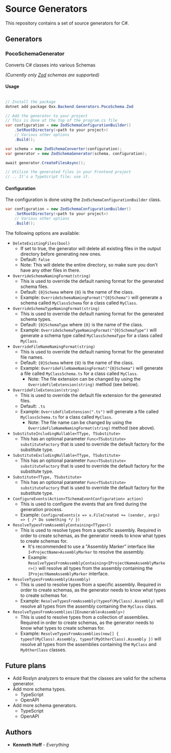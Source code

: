 # Source Generators

This repository contains a set of source generators for C#.

## Generators

### PocoSchemaGenerator

Converts C# classes into various Schemas

_(Currently only [Zod](https://zod.dev/) schemas are supported)_

#### Usage

```csharp

// Install the package
dotnet add package Oxx.Backend.Generators.PocoSchema.Zod

// Add the generator to your project
// This is done at the top of the program.cs file
var configuration = new ZodSchemaConfigurationBuilder()
	.SetRootDirectory(<path to your project>)
	// Various other options
	.Build();

var schema = new ZodSchemaConverter(configuration);
var generator = new ZodSchemaGenerator(schema, configuration);

await generator.CreateFilesAsync();

// Utilize the generated files in your Frontend project
// .. It's a TypeScript file; use it.
```

#### Configuration

The configuration is done using the `ZodSchemaConfigurationBuilder` class.

```csharp
var configuration = new ZodSchemaConfigurationBuilder()
    .SetRootDirectory(<path to your project>)
    // Various other options
    .Build();
```

The following options are available:
* `DeleteExistingFiles(bool)`
  * If set to true, the generator will delete all existing files in the output directory before generating new ones.
  * Default: `false`
  * Note: This will delete the entire directory, so make sure you don't have any other files in there.
* `OverrideSchemaNamingFormat(string)`
  * This is used to override the default naming format for the generated schema files.
  * Default: `{0}Schema` where `{0}` is the name of the class.
  * Example: `OverrideSchemaNamingFormat("{0}Schema")` will generate a schema called `MyClassSchema` for a class called `MyClass`.
* `OverrideSchemaTypeNamingFormat(string)`
  * This is used to override the default naming format for the generated schema types.
  * Default: `{0}SchemaType` where `{0}` is the name of the class.
  * Example: `OverrideSchemaTypeNamingFormat("{0}SchemaType")` will generate a schema type called `MyClassSchemaType` for a class called `MyClass`.
* `OverrideFileNameNamingFormat(string)`
  * This is used to override the default naming format for the generated file names.
  * Default: `{0}Schema` where `{0}` is the name of the class.
  * Example: `OverrideFileNameNamingFormat("{0}Schema")` will generate a file called `MyClassSchema.ts` for a class called `MyClass`.
    * Note: The file extension can be changed by using the `OverrideFileExtension(string)` method (see below).
* `OverrideFileExtension(string)`
  * This is used to override the default file extension for the generated files.
  * Default: `.ts`
  * Example: `OverrideFileExtension(".ts")` will generate a file called `MyClassSchema.ts` for a class called `MyClass`.
    * Note: The file name can be changed by using the `OverrideFileNameNamingFormat(string)` method (see above).
* `SubstituteIncludingNullable<TType, TSubstitute>`
    * This has an optional parameter `Func<TSubstitute> substituteFactory` that is used to override the default factory for the substitute type.
* `SubstituteExcludingNullable<TType, TSubstitute>`
    * This has an optional parameter `Func<TSubstitute> substituteFactory` that is used to override the default factory for the substitute type.
* `Substitute<TType, TSubstitute>`
    * This has an optional parameter `Func<TSubstitute> substituteFactory` that is used to override the default factory for the substitute type.
* `ConfigureEvents(Action<TSchemaEventConfiguration> action)`
    * This is used to configure the events that are fired during the generation process.
    * Example: `ConfigureEvents(x => x.FileCreated += (sender, args) => { /* Do something */ })`
* `ResolveTypesFromAssemblyContaining<TType>()`
  * This is used to resolve types from a specific assembly. Required in order to create schemas, as the generator needs to know what types to create schemas for.
    * It's recommended to use a "Assembly Marker" interface like `I<ProjectName>AssemblyMarker` to resolve the assembly.
    * Example: `ResolveTypesFromAssemblyContaining<IProjectNameAssemblyMarker>()` will resolve all types from the assembly containing the `IProjectNameAssemblyMarker` interface.
* `ResolveTypesFromAssembly(Assembly)`
  * This is used to resolve types from a specific assembly. Required in order to create schemas, as the generator needs to know what types to create schemas for.
  * Example: `ResolveTypesFromAssembly(typeof(MyClass).Assembly)` will resolve all types from the assembly containing the `MyClass` class.
* `ResolveTypesFromAssemblies(IEnumerable<Assembly>)`
  * This is used to resolve types from a collection of assemblies. Required in order to create schemas, as the generator needs to know what types to create schemas for.
  * Example: `ResolveTypesFromAssemblies(new[] { typeof(MyClass).Assembly, typeof(MyOtherClass).Assembly })` will resolve all types from the assemblies containing the `MyClass` and `MyOtherClass` classes.

## Future plans

* Add Roslyn analyzers to ensure that the classes are valid for the schema generator.
* Add more schema types.
  * TypeScript
  * OpenAPI
* Add more schema generators.
  * TypeScript
  * OpenAPI
## Authors

* **Kenneth Hoff** - *Everything*
